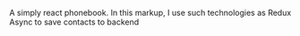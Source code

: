 A simply react phonebook. In this markup, I use such technologies as Redux Async to save contacts to backend
